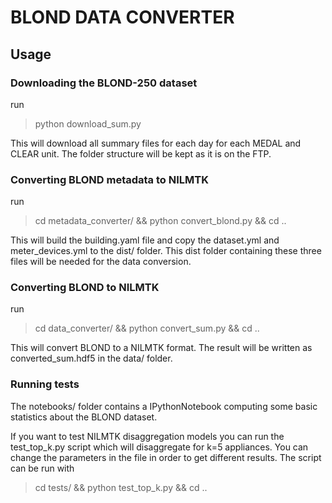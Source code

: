 # BLOND DATA CONVERTER  
## Usage 
### Downloading the BLOND-250 dataset

run 
> python download_sum.py

This will download all summary files for each day for each MEDAL and CLEAR unit.
The folder structure will be kept as it is on the FTP.

### Converting BLOND metadata to NILMTK
run 
>cd metadata_converter/ && python convert_blond.py && cd ..

This will build the building.yaml file and copy the dataset.yml and meter_devices.yml to the dist/ folder. This dist folder containing these three files will be needed for the data conversion.

### Converting BLOND to NILMTK
run 
> cd data_converter/ && python convert_sum.py && cd ..

This will convert BLOND to a NILMTK format. The result will be written as converted_sum.hdf5 in the data/ folder.

### Running tests
The notebooks/ folder contains a IPythonNotebook computing some basic statistics about the BLOND dataset.

If you want to test NILMTK disaggregation models you can run the test_top_k.py script which will disaggregate for k=5 appliances. You can change the parameters in the file in order to get different results. The script can be run with 
> cd tests/ && python test_top_k.py && cd ..